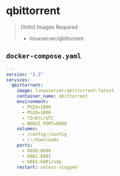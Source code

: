 # qbittorrent

> [!Info] Images Required
> - linuxserver/qbittorrent


## `docker-compose.yaml`

```yaml
---
version: "2.1"
services:
  qbittorrent:
    image: linuxserver/qbittorrent:latest
    container_name: qbittorrent
    environment:
      - PUID=1000
      - PGID=1000
      - TZ=Etc/UTC
      - WEBUI_PORT=8090 
    volumes:
      - /config:/config
      - /:/downloads
    ports:
      - 8090:8090
      - 6881:6881
      - 6881:6881/udp
    restart: unless-stopped
```